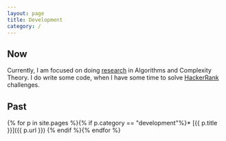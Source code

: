 ```yaml
---
layout: page
title: Development
category: /
---
```


## Now

Currently, I am focused on doing [research](../research) in Algorithms and Complexity Theory. 
I do write some code, when I have some time to solve [HackerRank](https://hackerrank.com) challenges.

## Past

{% for p in site.pages %}{% if p.category == "development"%}* [{{ p.title }}]({{ p.url }})
{% endif %}{% endfor %}
